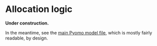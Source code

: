 # Allocation logic

**Under construction.**

In the meantime, see the [main Pyomo model file](https://github.com/openagua/waterlp/blob/master/waterlp/pyomo_model.py), which is mostly fairly readable, by design.

